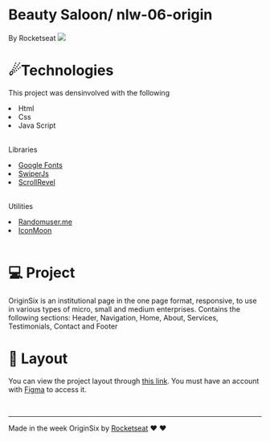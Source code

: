 # Beauty Saloon/ nlw-06-origin
By Rocketseat 
<img src="https://github.com/rocketseat-education/nlw-06-origin/raw/main/.github/preview.png">
<h1>☄Technologies</h1>
<p>This project was densinvolved with the following</p>
<li>Html</li>  
<li>Css</li>
<li>Java Script</li>

</br>

<p>Libraries</p>
<li><a href="https://fonts.google.com/">Google Fonts</a></li>
<li><a href="https://swiperjs.com/">SwiperJs</a></li>
<li><a href="https://scrollrevealjs.org/">ScrollRevel</a></li>

</br>

<p>Utilities</p>
<li><a href="https://randomuser.me/photos">Randomuser.me</a></li>
<li><a href="https://icomoon.io/app/#/select">IconMoon</a></li>

</br>

<h1>💻 Project</h1>
OriginSix is an institutional page in the one page format, responsive, to use in various types of micro, small and medium enterprises. Contains the following sections: Header, Navigation, Home, About, Services, Testimonials, Contact and Footer

<h1>🔖 Layout</h1>
<p>You can view the project layout through <a href="https://www.figma.com/file/YJ21RnZoelU6tthwExzMVP/Origin-Six">this link</a>. You must have an account with <a href="https://www.figma.com/files/recent?fuid=1005133303759048240">Figma</a> to access it.</p>

</br>
<hr></hr>

Made in the week OriginSix by <a href="https://discord.com/invite/gCRAFhc">Rocketseat</a> ♥ ♥ 


